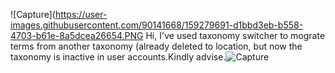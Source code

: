 ![Capture](https://user-images.githubusercontent.com/90141668/159279691-d1bbd3eb-b558-4703-b61e-8a5dcea26654.PNG
Hi, I've used taxonomy switcher to mograte terms from another taxonomy (already deleted to location, but now the taxonomy is inactive in user accounts.Kindly advise.![Capture](https://user-images.githubusercontent.com/90141668/159280892-ca3716a4-d199-4c06-ab98-d1a64a435a72.PNG)
